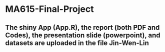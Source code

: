 # MA615-Final-Project
## The shiny App (App.R), the report (both PDF and Codes), the presentation slide (powerpoint), and datasets are uploaded in the file Jin-Wen-Lin
